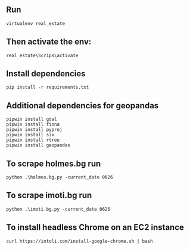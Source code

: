 ## Run
```virtualenv real_estate```

## Then activate the env:
```real_estate\Scrips\activate```

## Install dependencies
```pip install -r requirements.txt```

## Additional dependencies for geopandas
```pipwin install shapely
pipwin install gdal
pipwin install fiona
pipwin install pyproj
pipwin install six
pipwin install rtree
pipwin install geopandas
```

## To scrape holmes.bg run
```python .\holmes.bg.py -current_date 0626```

## To scrape imoti.bg run
```python .\imoti.bg.py -current_date 0626```

## To install headless Chrome on an EC2 instance
```curl https://intoli.com/install-google-chrome.sh | bash```
